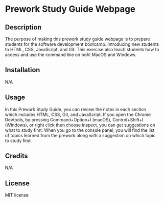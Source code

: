 # Prework Study Guide Webpage

## Description

The purpose of making this prework study guide webpage is to prepare students for the software development bootcamp. Introducing new students to HTML, CSS, JavaScript, and Git. This exercise also teach students how to access and use the command line on boht MacOS and Windows.

## Installation

N/A

## Usage
In this Prework Study Guide, you can review the notes in each section which includes HTML, CSS, Git, and JavaScript. If you open the Chrome Devtools, by pressing Command+Option+I (macOS), Control+Shift+I (Windows), or right click then choose inspect, you can get suggestions on what to study first. When you go to the console panel, you will find the list of topics learned from the prework along with a suggestion on which topic to study first. 


## Credits

N/A

## License

MIT license
